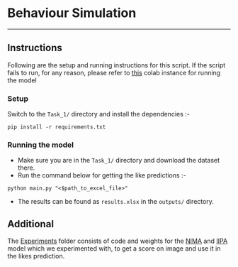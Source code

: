 # Behaviour Simulation
--- 

## Instructions
Following are the setup and running instructions for this script. If the script fails to run, for any reason, please refer to [this](https://colab.research.google.com/drive/15yXlPs_nXZrbGHF64Tn_Klmpk5oQWxoF?usp=sharing) colab instance for running the model

### Setup
Switch to the `Task_1/` directory and install the dependencies :-
```
pip install -r requirements.txt
```

### Running the model
- Make sure you are in the `Task_1/` directory and download the dataset there.
- Run the command below for getting the like predictions :-
```
python main.py "<$path_to_excel_file>" 
```
- The results can be found as `results.xlsx` in the `outputs/` directory.

## Additional 
The [Experiments](Experiments/) folder consists of code and weights for the [NIMA](https://github.com/titu1994/neural-image-assessment/tree/master
) and [IIPA](https://github.com/dingkeyan93/Intrinsic-Image-Popularity/blob/master/test.py) model which we experimented with, to get a score on image and use it in the likes prediction. 

<!-- - Run ```pip install -r requirements.txt``` to install the dependencies
- Download the dataset in the directory
- Run ```python main.py path/to/your/dataset.xlsx``` to save the results as ```Submission.csv``` -->

